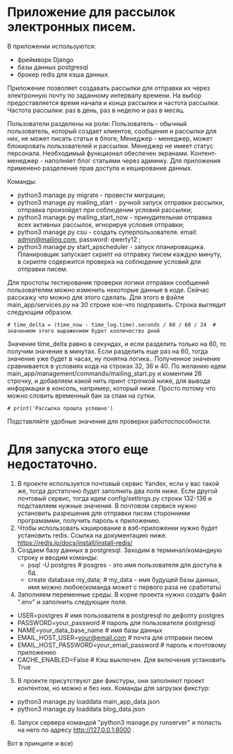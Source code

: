# Приложение для рассылок электронных писем. 
В приложении используются:
- фреймворк Django
- базы данных postgresql
- брокер redis для кэша данных.

Приложение позволяет создавать рассылки для отправки их через электронную почту по заданному интервалу времени.
На выбор предоставляется время начала и конца рассылки и частота рассылки. Частота рассылки: раз в день, раз в неделю и раз в месяц.

Пользователи разделены на роли:
Пользователь - обычный пользователь, который создает клиентов, сообщения и рассылки для них, не может писать статьи в блоге;
Менеджер - менеджер, может блокировать пользователей и рассылки. Менеджер не имеет статус персонала. Необходимый функционал
обеспечен экранами.
Контент-менеджер - наполняет блог статьями через админку.
Для приложения применено разделение прав доступа и кеширование данных. 

Команды:
- python3 manage.py migrate - провести миграции;
- python3 manage.py mailing_start - ручной запуск отправки рассылки, отправка произойдет при соблюдении условий рассылки;
- python3 manage.py mailing_start_now - принудительная отправка всех активных рассылок, игнорируя условия отправки;
- python3 manage.py csu - создать суперпользователя. email: admin@mailing.com, password: qwerty12 ;
- python3 manage.py start_apscheduler - запуск планироващика. Планировщик запускает скрипт на отправку писем каждую минуту, в скрипте содержится проверка на соблюдение условий для отправки писем.

Для простоты тестирования проверки логики отправки сообщений пользователям можно изменить некоторые данные в коде.
Сейчас расскажу что можно для этого сделать. 
Для этого в файле main_app/services.py на 30 строке кое-что подправить. Строка выглядит следующим образом.

    # time_delta = (time_now - time_log.time).seconds / 60 / 60 / 24  # значением этого выражением будет колличество дней
Значение time_delta равно в секундах, и если разделить только на 60, то получим значение в минутах. Если разделить еще раз на 60,
тогда значение уже будет в часах, ну понятна логика.. Полученное значение сравнивается в условиях кода на строках 32, 36 и 40.
По желанию идем main_app/management/commands/mailing_start.py и коментим 26 строчку, и добавляем какой нить принт строчкой ниже,
для вывода информации в консоль, например, который ниже. Просто потому что можно словить временный бан за спам на сутки.

    # print('Рассылка прошла успешно')
Подставляйте удобные значения для проверки работоспособности.

# Для запуска этого еще недостаточно. 
1. В проекте используется почтовый сервис Yandex, если у вас такой же, тогда достаточно будет заполнить два поля ниже.
Если другой почтовый сервис, тогда идем config/settings.py строки 132-136 и подставляем нужные значения.
В почтовом сервисе нужно установить разрешения для отправки писем сторонними програмамми, получить пароль к приложению.
2. Чтобы использовать кэширование в вэб-приложении нужно будет установить redis. Ссылка на документацию ниже.
https://redis.io/docs/install/install-redis/
3. Создаем базу данных в postgresql. Заходим в терминал/командную строку и вводим команды: 
   - psql -U postgres   # posgres - это имя пользователя для доступа в бд
   - create database my_data;  # my_data - имя будущей базы данных, имя можно любое(команда может с первого раза не сработать)
4. Заполняем переменные среды. В корне проекта нужно создать файл ".env" и заполнить следующие поля.
- USER=postgres     # имя пользователя в postgresql по дефолту postgres
- PASSWORD=your_password     # пароль для пользователя postgresql
- NAME=your_data_base_name     # имя базы данных
- EMAIL_HOST_USER=your@email.com     # почта для отправки писем 
- EMAIL_HOST_PASSWORD=your_email_password      # пароль к почтовому приложению 
- CACHE_ENABLED=False      # Кэш выключен. Для включения установить True
5. В проекте присутствуют две фикстуры, они заполняют проект контентом, но можно и без них.
Команды для загрузки фикстур:
- python3 manage.py loaddata main_app_data.json
- python3 manage.py loaddata blog_data.json
6. Запуск сервера командой "python3 manage.py runserver" и попасть на него по адресу http://127.0.0.1:8000 .

Вот в принципе и все)